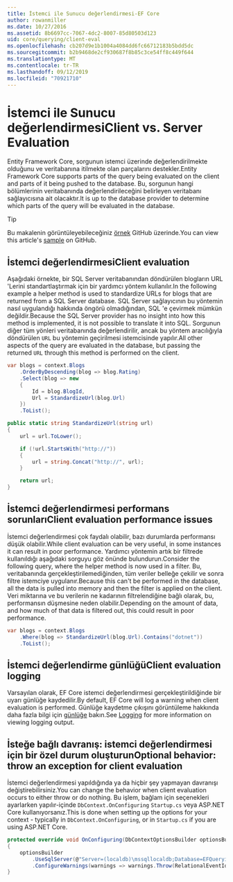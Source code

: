 ```yaml
---
title: İstemci ile Sunucu değerlendirmesi-EF Core
author: rowanmiller
ms.date: 10/27/2016
ms.assetid: 8b6697cc-7067-4dc2-8007-85d80503d123
uid: core/querying/client-eval
ms.openlocfilehash: cb207d9e1b1004a4084dd6fc66712183b5bdd5dc
ms.sourcegitcommit: b2b9468de2cf930687f8b85c3ce54ff8c449f644
ms.translationtype: MT
ms.contentlocale: tr-TR
ms.lasthandoff: 09/12/2019
ms.locfileid: "70921710"
---
```

# <a name="client-vs-server-evaluation"></a><span data-ttu-id="46c44-102">İstemci ile Sunucu değerlendirmesi</span><span class="sxs-lookup"><span data-stu-id="46c44-102">Client vs. Server Evaluation</span></span>

<span data-ttu-id="46c44-103">Entity Framework Core, sorgunun istemci üzerinde değerlendirilmekte olduğunu ve veritabanına itilmekte olan parçalarını destekler.</span><span class="sxs-lookup"><span data-stu-id="46c44-103">Entity Framework Core supports parts of the query being evaluated on the client and parts of it being pushed to the database.</span></span> <span data-ttu-id="46c44-104">Bu, sorgunun hangi bölümlerinin veritabanında değerlendirileceğini belirleyen veritabanı sağlayıcısına ait olacaktır.</span><span class="sxs-lookup"><span data-stu-id="46c44-104">It is up to the database provider to determine which parts of the query will be evaluated in the database.</span></span>

> [!TIP]  
> <span data-ttu-id="46c44-105">Bu makalenin görüntüleyebileceğiniz [örnek](https://github.com/aspnet/EntityFramework.Docs/tree/master/samples/core/Querying) GitHub üzerinde.</span><span class="sxs-lookup"><span data-stu-id="46c44-105">You can view this article's [sample](https://github.com/aspnet/EntityFramework.Docs/tree/master/samples/core/Querying) on GitHub.</span></span>

## <a name="client-evaluation"></a><span data-ttu-id="46c44-106">İstemci değerlendirmesi</span><span class="sxs-lookup"><span data-stu-id="46c44-106">Client evaluation</span></span>

<span data-ttu-id="46c44-107">Aşağıdaki örnekte, bir SQL Server veritabanından döndürülen blogların URL 'Lerini standartlaştırmak için bir yardımcı yöntem kullanılır.</span><span class="sxs-lookup"><span data-stu-id="46c44-107">In the following example a helper method is used to standardize URLs for blogs that are returned from a SQL Server database.</span></span> <span data-ttu-id="46c44-108">SQL Server sağlayıcının bu yöntemin nasıl uygulandığı hakkında öngörü olmadığından, SQL 'e çevirmek mümkün değildir.</span><span class="sxs-lookup"><span data-stu-id="46c44-108">Because the SQL Server provider has no insight into how this method is implemented, it is not possible to translate it into SQL.</span></span> <span data-ttu-id="46c44-109">Sorgunun diğer tüm yönleri veritabanında değerlendirilir, ancak bu yöntem aracılığıyla döndürülen `URL` bu yöntemin geçirilmesi istemcisinde yapılır.</span><span class="sxs-lookup"><span data-stu-id="46c44-109">All other aspects of the query are evaluated in the database, but passing the returned `URL` through this method is performed on the client.</span></span>

<!-- [!code-csharp[Main](samples/core/Querying/ClientEval/Sample.cs?highlight=6)] -->
``` csharp
var blogs = context.Blogs
    .OrderByDescending(blog => blog.Rating)
    .Select(blog => new
    {
        Id = blog.BlogId,
        Url = StandardizeUrl(blog.Url)
    })
    .ToList();
```

<!-- [!code-csharp[Main](samples/core/Querying/ClientEval/Sample.cs)] -->
``` csharp
public static string StandardizeUrl(string url)
{
    url = url.ToLower();

    if (!url.StartsWith("http://"))
    {
        url = string.Concat("http://", url);
    }

    return url;
}
```

## <a name="client-evaluation-performance-issues"></a><span data-ttu-id="46c44-110">İstemci değerlendirmesi performans sorunları</span><span class="sxs-lookup"><span data-stu-id="46c44-110">Client evaluation performance issues</span></span>

<span data-ttu-id="46c44-111">İstemci değerlendirmesi çok faydalı olabilir, bazı durumlarda performansı düşük olabilir.</span><span class="sxs-lookup"><span data-stu-id="46c44-111">While client evaluation can be very useful, in some instances it can result in poor performance.</span></span> <span data-ttu-id="46c44-112">Yardımcı yöntemin artık bir filtrede kullanıldığı aşağıdaki sorguyu göz önünde bulundurun.</span><span class="sxs-lookup"><span data-stu-id="46c44-112">Consider the following query, where the helper method is now used in a filter.</span></span> <span data-ttu-id="46c44-113">Bu, veritabanında gerçekleştirilemediğinden, tüm veriler belleğe çekilir ve sonra filtre istemciye uygulanır.</span><span class="sxs-lookup"><span data-stu-id="46c44-113">Because this can't be performed in the database, all the data is pulled into memory and then the filter is applied on the client.</span></span> <span data-ttu-id="46c44-114">Veri miktarına ve bu verilerin ne kadarının filtrelendiğine bağlı olarak, bu, performansın düşmesine neden olabilir.</span><span class="sxs-lookup"><span data-stu-id="46c44-114">Depending on the amount of data, and how much of that data is filtered out, this could result in poor performance.</span></span>

<!-- [!code-csharp[Main](samples/core/Querying/ClientEval/Sample.cs)] -->
``` csharp
var blogs = context.Blogs
    .Where(blog => StandardizeUrl(blog.Url).Contains("dotnet"))
    .ToList();
```

## <a name="client-evaluation-logging"></a><span data-ttu-id="46c44-115">İstemci değerlendirme günlüğü</span><span class="sxs-lookup"><span data-stu-id="46c44-115">Client evaluation logging</span></span>

<span data-ttu-id="46c44-116">Varsayılan olarak, EF Core istemci değerlendirmesi gerçekleştirildiğinde bir uyarı günlüğe kaydedilir.</span><span class="sxs-lookup"><span data-stu-id="46c44-116">By default, EF Core will log a warning when client evaluation is performed.</span></span> <span data-ttu-id="46c44-117">Günlüğe kaydetme çıkışını görüntüleme hakkında daha fazla bilgi için [günlüğe](../miscellaneous/logging.md) bakın.</span><span class="sxs-lookup"><span data-stu-id="46c44-117">See [Logging](../miscellaneous/logging.md) for more information on viewing logging output.</span></span> 

## <a name="optional-behavior-throw-an-exception-for-client-evaluation"></a><span data-ttu-id="46c44-118">İsteğe bağlı davranış: istemci değerlendirmesi için bir özel durum oluşturun</span><span class="sxs-lookup"><span data-stu-id="46c44-118">Optional behavior: throw an exception for client evaluation</span></span>

<span data-ttu-id="46c44-119">İstemci değerlendirmesi yapıldığında ya da hiçbir şey yapmayan davranışı değiştirebilirsiniz.</span><span class="sxs-lookup"><span data-stu-id="46c44-119">You can change the behavior when client evaluation occurs to either throw or do nothing.</span></span> <span data-ttu-id="46c44-120">Bu işlem, bağlam için seçenekleri ayarlarken yapılır-içinde `DbContext.OnConfiguring` `Startup.cs` veya ASP.NET Core kullanıyorsanız.</span><span class="sxs-lookup"><span data-stu-id="46c44-120">This is done when setting up the options for your context - typically in `DbContext.OnConfiguring`, or in `Startup.cs` if you are using ASP.NET Core.</span></span>

<!-- [!code-csharp[Main](samples/core/Querying/ClientEval/ThrowOnClientEval/BloggingContext.cs?highlight=5)] -->
``` csharp
protected override void OnConfiguring(DbContextOptionsBuilder optionsBuilder)
{
    optionsBuilder
        .UseSqlServer(@"Server=(localdb)\mssqllocaldb;Database=EFQuerying;Trusted_Connection=True;")
        .ConfigureWarnings(warnings => warnings.Throw(RelationalEventId.QueryClientEvaluationWarning));
}
```
